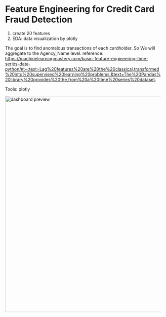 # Feature Engineering for Credit Card Fraud Detection

1. create 20 features
2. EDA: data visualization by plotly


The goal is to find anomalous transactions of each cardholder. So We will aggregate to the Agency_Name level.
reference: https://machinelearningmastery.com/basic-feature-engineering-time-series-data-python/#:~:text=Lag%20features%20are%20the%20classical,transformed%20into%20supervised%20learning%20problems.&text=The%20Pandas%20library%20provides%20the,from%20a%20time%20series%20dataset.


Tools:
plotly


<img src="graph/dashboard2.png" alt="dashboard preview" width="700"/>
